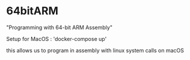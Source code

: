 # 64bitARM
"Programming with 64-bit ARM Assembly"

Setup for MacOS : 'docker-compose up'

this allows us to program in assembly with linux system calls on macOS